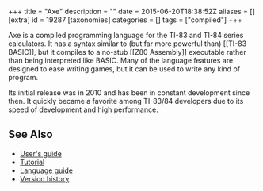 +++
title = "Axe"
description = ""
date = 2015-06-20T18:38:52Z
aliases = []
[extra]
id = 19287
[taxonomies]
categories = []
tags = ["compiled"]
+++

Axe is a compiled programming language for the TI-83 and TI-84 series calculators.
It has a syntax similar to (but far more powerful than) [[TI-83 BASIC]],
but it compiles to a no-stub [[Z80 Assembly]] executable
rather than being interpreted like BASIC.
Many of the language features are designed to ease writing games,
but it can be used to write any kind of program.

Its initial release was in 2010 and has been in constant development since then.
It quickly became a favorite among TI-83/84 developers
due to its speed of development and high performance.


## See Also

- [User's guide](http://axe.eeems.ca/Documentation.pdf)
- [Tutorial](http://clrhome.org/tutorials/axe/)
- [Language guide](http://axe.eeems.ca/Commands.html)
- [Version history](https://www.omnimaga.org/the-axe-parser-project/axe-parser/)
